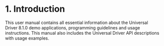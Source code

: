 # 1. Introduction

This user manual contains all essential information about the Universal Driver 8.1.0 demo applications, programming guidelines and usage instructions. This manual also includes the Universal Driver API descriptions with usage examples.


